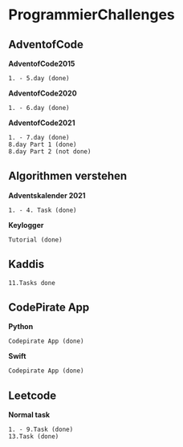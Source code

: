 # ProgrammierChallenges
## AdventofCode
**AdventofCode2015**
```
1. - 5.day (done)
```
**AdventofCode2020**
```
1. - 6.day (done)
```
**AdventofCode2021**
```
1. - 7.day (done)
8.day Part 1 (done)
8.day Part 2 (not done)
```

## Algorithmen verstehen
**Adventskalender 2021**
```
1. - 4. Task (done)
```

**Keylogger**
```
Tutorial (done)
```

## Kaddis
```
11.Tasks done
```

## CodePirate App
**Python**
```
Codepirate App (done)
```

**Swift**
```
Codepirate App (done)
```

## Leetcode
**Normal task**
```
1. - 9.Task (done)
13.Task (done)
```
